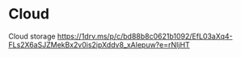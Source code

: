 # Cloud
Cloud storage
https://1drv.ms/p/c/bd88b8c0621b1092/EfL03aXq4-FLs2X6aSJZMekBx2v0is2ipXddv8_xAlepuw?e=rNIjHT
